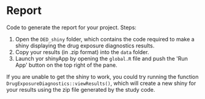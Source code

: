 # Report

Code to generate the report for your project. 
Steps:
1. Open the `DED_shiny` folder, which contains the code required to make a shiny displaying the drug exposure diagnostics results. 
2. Copy your results (in .zip format) into the `data` folder.
3. Launch yor shinyApp by opening the `global.R` file and push the 'Run App' button on the top right of the pane.

If you are unable to get the shiny to work, you could try running the function `DrugExposureDiagnostics::viewResults()`, which will create a new shiny for your results using the zip file generated by the study code.

